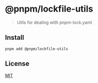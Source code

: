 # @pnpm/lockfile-utils

> Utils for dealing with pnpm-lock.yaml

## Install

```
pnpm add @pnpm/lockfile-utils
```

## License

[MIT](LICENSE)
